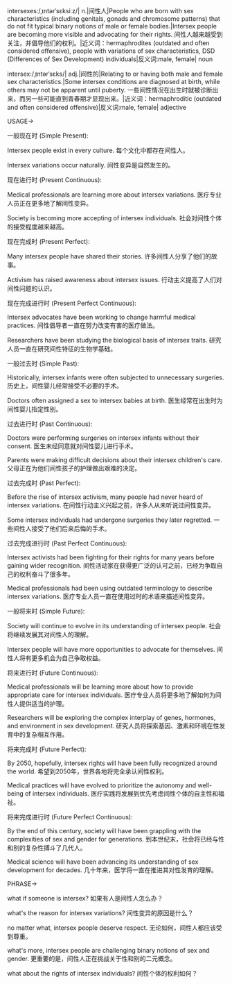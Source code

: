 intersexes:/ˌɪntərˈsɛksiːz/| n.|间性人|People who are born with sex characteristics (including genitals, gonads and chromosome patterns) that do not fit typical binary notions of male or female bodies.|Intersex people are becoming more visible and advocating for their rights. 间性人越来越受到关注，并倡导他们的权利。|近义词：hermaphrodites (outdated and often considered offensive), people with variations of sex characteristics, DSD (Differences of Sex Development) individuals|反义词:male, female| noun

intersex:/ˌɪntərˈsɛks/| adj.|间性的|Relating to or having both male and female sex characteristics.|Some intersex conditions are diagnosed at birth, while others may not be apparent until puberty. 一些间性情况在出生时就被诊断出来，而另一些可能直到青春期才显现出来。|近义词：hermaphroditic (outdated and often considered offensive)|反义词:male, female| adjective


USAGE->

一般现在时 (Simple Present):

Intersex people exist in every culture.  每个文化中都存在间性人。

Intersex variations occur naturally. 间性变异是自然发生的。


现在进行时 (Present Continuous):

Medical professionals are learning more about intersex variations. 医疗专业人员正在更多地了解间性变异。

Society is becoming more accepting of intersex individuals. 社会对间性个体的接受程度越来越高。


现在完成时 (Present Perfect):

Many intersex people have shared their stories. 许多间性人分享了他们的故事。

Activism has raised awareness about intersex issues.  行动主义提高了人们对间性问题的认识。


现在完成进行时 (Present Perfect Continuous):

Intersex advocates have been working to change harmful medical practices. 间性倡导者一直在努力改变有害的医疗做法。

Researchers have been studying the biological basis of intersex traits. 研究人员一直在研究间性特征的生物学基础。


一般过去时 (Simple Past):

Historically, intersex infants were often subjected to unnecessary surgeries.  历史上，间性婴儿经常接受不必要的手术。

Doctors often assigned a sex to intersex babies at birth. 医生经常在出生时为间性婴儿指定性别。


过去进行时 (Past Continuous):

Doctors were performing surgeries on intersex infants without their consent. 医生未经同意就对间性婴儿进行手术。

Parents were making difficult decisions about their intersex children's care. 父母正在为他们间性孩子的护理做出艰难的决定。


过去完成时 (Past Perfect):

Before the rise of intersex activism, many people had never heard of intersex variations. 在间性行动主义兴起之前，许多人从未听说过间性变异。

Some intersex individuals had undergone surgeries they later regretted. 一些间性人接受了他们后来后悔的手术。


过去完成进行时 (Past Perfect Continuous):

Intersex activists had been fighting for their rights for many years before gaining wider recognition. 间性活动家在获得更广泛的认可之前，已经为争取自己的权利奋斗了很多年。

Medical professionals had been using outdated terminology to describe intersex variations. 医疗专业人员一直在使用过时的术语来描述间性变异。


一般将来时 (Simple Future):

Society will continue to evolve in its understanding of intersex people. 社会将继续发展其对间性人的理解。

Intersex people will have more opportunities to advocate for themselves. 间性人将有更多机会为自己争取权益。


将来进行时 (Future Continuous):

Medical professionals will be learning more about how to provide appropriate care for intersex individuals. 医疗专业人员将更多地了解如何为间性人提供适当的护理。

Researchers will be exploring the complex interplay of genes, hormones, and environment in sex development. 研究人员将探索基因、激素和环境在性发育中的复杂相互作用。


将来完成时 (Future Perfect):

By 2050, hopefully, intersex rights will have been fully recognized around the world. 希望到2050年，世界各地将完全承认间性权利。

Medical practices will have evolved to prioritize the autonomy and well-being of intersex individuals. 医疗实践将发展到优先考虑间性个体的自主性和福祉。


将来完成进行时 (Future Perfect Continuous):

By the end of this century, society will have been grappling with the complexities of sex and gender for generations. 到本世纪末，社会将已经与性和别的复杂性搏斗了几代人。

Medical science will have been advancing its understanding of sex development for decades. 几十年来，医学将一直在推进其对性发育的理解。



PHRASE->

what if someone is intersex? 如果有人是间性人怎么办？

what's the reason for intersex variations? 间性变异的原因是什么？

no matter what, intersex people deserve respect. 无论如何，间性人都应该受到尊重。

what's more, intersex people are challenging binary notions of sex and gender. 更重要的是，间性人正在挑战关于性和别的二元概念。

what about the rights of intersex individuals? 间性个体的权利如何？
